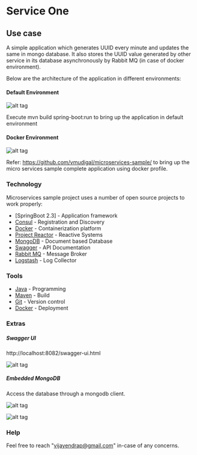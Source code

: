 
# Service One

## Use case

A simple application which generates UUID every minute and updates the same in mongo database. It also stores the UUID value generated by other service in its database asynchronously by Rabbit MQ (in case of docker environment).

Below are the architecture of the application in different environments:

#### Default Environment

![alt tag](https://github.com/vmudigal/microservices-sample/service-one/blob/version-5/doc/architecture/service-one%20(default).png?raw=true)   

Execute mvn build spring-boot:run to bring up the application in default environment

#### Docker Environment

![alt tag](https://github.com/vmudigal/microservices-sample/service-one/blob/version-5/doc/architecture/service-one%20(docker).png?raw=true)   

Refer: https://github.com/vmudigal/microservices-sample/ to bring up the micro services sample complete application using docker profile.

### Technology

Microservices sample project uses a number of open source projects to work properly:

* [SpringBoot 2.3] - Application framework
* [Consul] - Registration and Discovery
* [Docker] - Containerization platform
* [Project Reactor] - Reactive Systems
* [MongoDB] - Document based Database
* [Swagger] - API Documentation
* [Rabbit MQ] - Message Broker
* [Logstash] - Log Collector

### Tools

* [Java] - Programming
* [Maven] - Build
* [Git] - Version control
* [Docker] - Deployment

### Extras

##### Swagger UI

http://localhost:8082/swagger-ui.html

![alt tag](https://github.com/vmudigal/microservices-sample/service-one/blob/version-5/doc/tools/swagger.png?raw=true)   

##### Embedded MongoDB

Access the database through a mongodb client.

![alt tag](https://github.com/vmudigal/microservices-sample/service-one/blob/version-5/doc/tools/mongodb-login.png?raw=true)   

![alt tag](https://github.com/vmudigal/microservices-sample/service-one/blob/version-5/doc/tools/mongodb.png?raw=true)   


### Help

Feel free to reach "vijayendrap@gmail.com" in-case of any concerns.

[//]: # (These are reference links used in the body of this note and get stripped out when the markdown processor does its job.)

   [SpringBoot]: <https://projects.spring.io/spring-boot/>
   [Consul]: <https://www.consul.io>
   [Project Reactor]: <https://projectreactor.io/>
   [Docker]: <https://www.docker.com>
   [Maven]: <https://maven.apache.org>
   [Git]: <https://git-scm.com>
   [Java]: <https://go.java>
   [Rabbit MQ]: <https://www.rabbitmq.com/>
   [Swagger]: <https://swagger.io/>
   [Logstash]: <https://www.elastic.co/products/logstash>
   [MongoDB]: <https://www.mongodb.com/>
